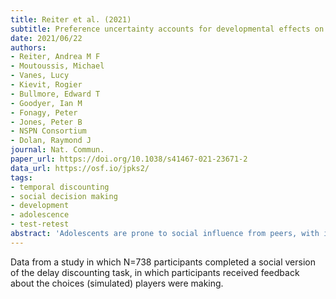 ```yaml
---
title: Reiter et al. (2021)
subtitle: Preference uncertainty accounts for developmental effects on susceptibility to peer influence in adolescence
date: 2021/06/22
authors:
- Reiter, Andrea M F
- Moutoussis, Michael
- Vanes, Lucy
- Kievit, Rogier
- Bullmore, Edward T
- Goodyer, Ian M
- Fonagy, Peter
- Jones, Peter B
- NSPN Consortium
- Dolan, Raymond J
journal: Nat. Commun.
paper_url: https://doi.org/10.1038/s41467-021-23671-2
data_url: https://osf.io/jpks2/
tags:
- temporal discounting
- social decision making
- development
- adolescence
- test-retest
abstract: 'Adolescents are prone to social influence from peers, with implications for development, both adaptive and maladaptive. Here, using a computer-based paradigm, we replicate a cross-sectional effect of more susceptibility to peer influence in a large dataset of adolescents 14 to 24 years old. Crucially, we extend this finding by adopting a longitudinal perspective, showing that a within-person susceptibility to social influence decreases over a 1.5 year follow-up time period. Exploiting this longitudinal design, we show that susceptibility to social influences at baseline predicts an improvement in peer relations over the follow-up period. Using a Bayesian computational model, we demonstrate that in younger adolescents a greater tendency to adopt others preferences arises out of a higher uncertainty about their own preferences in the paradigmatic case of delay discounting (a phenomenon called preference uncertainty). This preference uncertainty decreases over time and, in turn, leads to a reduced susceptibility of ones own behaviour to an influence from others. Neuro-developmentally, we show that a measure of myelination within medial prefrontal cortex, estimated at baseline, predicts a developmental decrease in preference uncertainty at follow-up. Thus, using computational and neural evidence, we reveal adaptive mechanisms underpinning susceptibility to social influence during adolescence.'
---
```


Data from a study in which N=738 participants completed a social version of the delay discounting task, in which participants received feedback about the choices (simulated) players were making.
